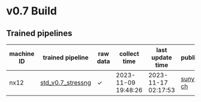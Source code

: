 # v0.7 Build

## Trained pipelines

machine ID|trained pipeline|raw data|collect time|last update time|publisher|validation
---|---|---|---|---|---|---|
nx12|[std_v0.7_stressng](./.doc/std_v0.7_stressng.md)|&check;|2023-11-09 19:48:26|2023-11-17 02:17:53|[sunya-ch](https://github.com/sunya-ch)|[link](./nx12/std_v0.7_stressng/README.md)
